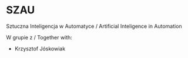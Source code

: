 # SZAU

Sztuczna Inteligencja w Automatyce / Artificial Inteligence in Automation

W grupie z / Together with:

- Krzysztof Jóskowiak
